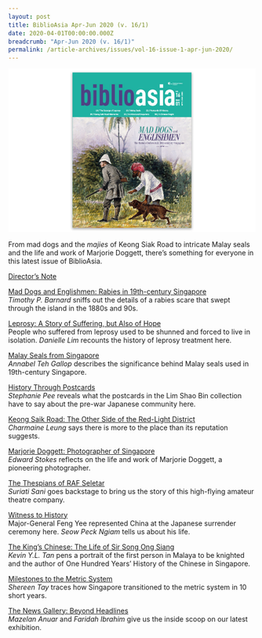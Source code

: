 ```yaml
---
layout: post
title: BiblioAsia Apr-Jun 2020 (v. 16/1)
date: 2020-04-01T00:00:00.000Z
breadcrumb: "Apr-Jun 2020 (v. 16/1)"
permalink: /article-archives/issues/vol-16-issue-1-apr-jun-2020/
---
```


<img src="/images/Vol-16-issue-1/Vol16_Iss1_copy.jpg">

From mad dogs and the *majies* of Keong Siak Road to intricate Malay seals and the life and work of Marjorie Doggett, there’s something for everyone in this latest issue of BiblioAsia. 


[Director’s Note](/article-archives/features/Directors-Note)

[Mad Dogs and Englishmen: Rabies in 19th-century Singapore](/article-archives/features/_posts/2020-05-19-mad-dogs)<br>*Timothy P. Barnard* sniffs out the details of a rabies scare that swept through the island in the 1880s and 90s.

[Leprosy: A Story of Suffering, but Also of Hope](/article-archives/features/_posts/2020-04-01-Leprosy)<br>People who suffered from leprosy used to be shunned and forced to live in isolation. *Danielle Lim* recounts the history of leprosy treatment here.

[Malay Seals from Singapore](/article-archives/features/_posts/2020-05-19-Malay-Seals)<br>*Annabel Teh Gallop* describes the significance behind Malay seals used in 19th-century Singapore.

[History Through Postcards](/article-archives/features/_posts/2020-04-24-History-Through-Postcardss)<br>*Stephanie Pee* reveals what the postcards in the Lim Shao Bin collection have to say about the pre-war Japanese community here.

[Keong Saik Road: The Other Side of the Red-Light District](/article-archives/features/_posts/2020-04-01-Keong-Saik)<br>*Charmaine Leung* says there is more to the place than its reputation suggests.

[Marjorie Doggett: Photographer of Singapore](/article-archives/features/_posts/2020-04-01-Doggett)<br>*Edward Stokes* reflects on the life and work of Marjorie Doggett, a pioneering photographer.

[The Thespians of RAF Seletar](/article-archives/features/_posts/2020-04-01-Thespians)<br>*Suriati Sani* goes backstage to bring us the story of this high-flying amateur theatre company.

[Witness to History](/article-archives/features/_posts/2020-04-01-witness-to-history)<br>Major-General Feng Yee represented China at the Japanese surrender ceremony here. *Seow Peck Ngiam* tells us about his life.

[The King’s Chinese: The Life of Sir Song Ong Siang](/article-archives/features/_posts/2020-04-01-King)<br>*Kevin Y.L. Tan* pens a portrait of the first person in Malaya to be knighted and the author of One Hundred Years’ History of the Chinese in Singapore.

[Milestones to the Metric System](/article-archives/features/_posts/2020-04-01-Metric)<br>*Shereen Tay* traces how Singapore transitioned to the metric system in 10 short years.

[The News Gallery: Beyond Headlines](/article-archives/features/_posts/2020-05-13-The-News-Gallery)<br>*Mazelan Anuar* and *Faridah Ibrahim* give us the inside scoop on our latest exhibition. 
